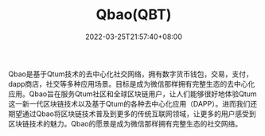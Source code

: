 ﻿---
weight: 
title: "Qbao(QBT)"
description: "Qbao是基于Qtum技术的去中心化社交网络，拥有数字货币钱包，交易，支付，dapp商店，社交等多种应用场景"
date: 2022-03-25T21:57:40+08:00
lastmod: 2022-03-25T16:45:40+08:00
draft: false
authors: ["Metabd"]
featuredImage: "qbaoqbt.webp"
link: ""
tags: ["数字代币","Qbao(QBT)"]
categories: ["navigation"]
navigation: ["数字代币"]
lightgallery: true
toc: true
pinned: false
recommend: false
recommend1: false
---
Qbao是基于Qtum技术的去中心化社交网络，拥有数字货币钱包，交易，支付，dapp商店，社交等多种应用场景。目标是成为微信那样拥有完整生态的去中心化应用。Qbao旨在服务Qtum社区和全球区块链用户，让人们能够很好地体验Qtum这一新一代区块链技术以及基于Qtum的各种去中心化应用（DAPP）。进而我们还期望通过Qbao将区块链技术普及到更多的传统互联网领域，让更多的用户感受到区块链技术的魅力。Qbao的愿景是成为微信那样拥有完整生态的社交网络。

